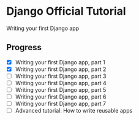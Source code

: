 # Django Official Tutorial
Writing your first Django app

## Progress
- [x] Writing your first Django app, part 1
- [x] Writing your first Django app, part 2
- [ ] Writing your first Django app, part 3
- [ ] Writing your first Django app, part 4
- [ ] Writing your first Django app, part 5
- [ ] Writing your first Django app, part 6
- [ ] Writing your first Django app, part 7
- [ ] Advanced tutorial: How to write reusable apps